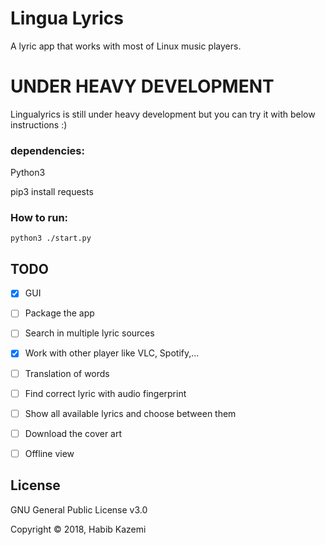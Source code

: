 # Lingua Lyrics

A lyric app that works with most of Linux music players.

# UNDER HEAVY DEVELOPMENT
Lingualyrics is still under heavy development but you can try it with below instructions :)

### dependencies:
Python3

pip3 install requests

### How to run:
`python3 ./start.py`




## TODO
- [x] GUI
- [ ] Package the app
- [ ] Search in multiple lyric sources
- [x] Work with other player like VLC, Spotify,...
- [ ] Translation of words 
- [ ] Find correct lyric with audio fingerprint
- [ ] Show all available lyrics and choose between them
- [ ] Download the cover art
- [ ] Offline view


## License

GNU General Public License v3.0

Copyright © 2018, Habib Kazemi

